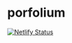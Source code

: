 # porfolium
[![Netlify Status](https://api.netlify.com/api/v1/badges/2ad7da19-8611-4a7c-96c7-6067ce4b9c32/deploy-status)](https://app.netlify.com/sites/papaya-mandazi-b0f150/deploys)
